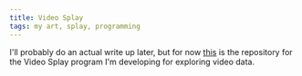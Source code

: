 ```yaml
---
title: Video Splay
tags: my art, splay, programming
---
```


I'll probably do an actual write up later, but
for now <a href="https://github.com/Wollw/Video-Splay/">this</a>
is the repository for the Video Splay program I'm developing for
exploring video data.
